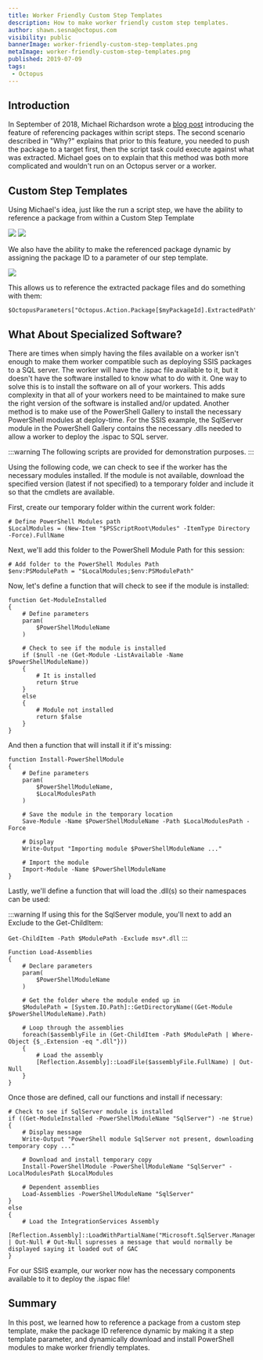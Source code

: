 ```yaml
---
title: Worker Friendly Custom Step Templates
description: How to make worker friendly custom step templates.
author: shawn.sesna@octopus.com
visibility: public
bannerImage: worker-friendly-custom-step-templates.png
metaImage: worker-friendly-custom-step-templates.png
published: 2019-07-09
tags:
 - Octopus
---
```


## Introduction

In September of 2018, Michael Richardson wrote a [blog post](https://octopus.com/blog/script-step-packages) introducing the feature of referencing packages within script steps.  The second scenario described in "Why?" explains that prior to this feature, you needed to push the package to a target first, then the script task could execute against what was extracted.  Michael goes on to explain that this method was both more complicated and wouldn't run on an Octopus server or a worker.

## Custom Step Templates

Using Michael's idea, just like the run a script step, we have the ability to reference a package from within a Custom Step Template

![](reference-a-package.png)
![](reference-a-package2.png)

We also have the ability to make the referenced package dynamic by assigning the package ID to a parameter of our step template.

![](reference-a-package-variable.png)

This allows us to reference the extracted package files and do something with them:

```PS
$OctopusParameters["Octopus.Action.Package[$myPackageId].ExtractedPath"]
```

## What About Specialized Software?

There are times when simply having the files available on a worker isn't enough to make them worker compatible such as deploying SSIS packages to a SQL server.  The worker will have the .ispac file available to it, but it doesn't have the software installed to know what to do with it.  One way to solve this is to install the software on all of your workers.  This adds complexity in that all of your workers need to be maintained to make sure the right version of the software is installed and/or updated.  Another method is to make use of the PowerShell Gallery to install the necessary PowerShell modules at deploy-time. For the SSIS example, the SqlServer module in the PowerShell Gallery contains the necessary .dlls needed to allow a worker to deploy the .ispac to SQL server.

:::warning
The following scripts are provided for demonstration purposes.
:::

Using the following code, we can check to see if the worker has the necessary modules installed.  If the module is not available, download the specified version (latest if not specified) to a temporary folder and include it so that the cmdlets are available.

First, create our temporary folder within the current work folder:

```PS
# Define PowerShell Modules path
$LocalModules = (New-Item "$PSScriptRoot\Modules" -ItemType Directory -Force).FullName
```

Next, we'll add this folder to the PowerShell Module Path for this session:

```PS
# Add folder to the PowerShell Modules Path
$env:PSModulePath = "$LocalModules;$env:PSModulePath"
```

Now, let's define a function that will check to see if the module is installed:

```PS
function Get-ModuleInstalled
{
    # Define parameters
    param(
        $PowerShellModuleName
    )

    # Check to see if the module is installed
    if ($null -ne (Get-Module -ListAvailable -Name $PowerShellModuleName))
    {
        # It is installed
        return $true
    }
    else
    {
        # Module not installed
        return $false
    }
}
```

And then a function that will install it if it's missing:

```PS
function Install-PowerShellModule
{
    # Define parameters
    param(
        $PowerShellModuleName,
        $LocalModulesPath
    )

    # Save the module in the temporary location
    Save-Module -Name $PowerShellModuleName -Path $LocalModulesPath -Force

    # Display
    Write-Output "Importing module $PowerShellModuleName ..."

    # Import the module
    Import-Module -Name $PowerShellModuleName
}
```

Lastly, we'll define a function that will load the .dll(s) so their namespaces can be used:

:::warning
If using this for the SqlServer module, you'll next to add an Exclude to the Get-ChildItem:

`Get-ChildItem -Path $ModulePath -Exclude msv*.dll`
:::

```PS
Function Load-Assemblies
{
    # Declare parameters
    param(
        $PowerShellModuleName
    )

    # Get the folder where the module ended up in
    $ModulePath = [System.IO.Path]::GetDirectoryName((Get-Module $PowerShellModuleName).Path)

    # Loop through the assemblies
    foreach($assemblyFile in (Get-ChildItem -Path $ModulePath | Where-Object {$_.Extension -eq ".dll"}))
    {
        # Load the assembly
        [Reflection.Assembly]::LoadFile($assemblyFile.FullName) | Out-Null
    }    
}
```

Once those are defined, call our functions and install if necessary:

```PS
# Check to see if SqlServer module is installed
if ((Get-ModuleInstalled -PowerShellModuleName "SqlServer") -ne $true)
{
	# Display message
    Write-Output "PowerShell module SqlServer not present, downloading temporary copy ..."

    # Download and install temporary copy
    Install-PowerShellModule -PowerShellModuleName "SqlServer" -LocalModulesPath $LocalModules

    # Dependent assemblies
    Load-Assemblies -PowerShellModuleName "SqlServer"
}
else
{
    # Load the IntegrationServices Assembly
    [Reflection.Assembly]::LoadWithPartialName("Microsoft.SqlServer.Management.IntegrationServices") | Out-Null # Out-Null supresses a message that would normally be displayed saying it loaded out of GAC
}
```
For our SSIS example, our worker now has the necessary components available to it to deploy the .ispac file!

## Summary
In this post, we learned how to reference a package from a custom step template, make the package ID reference dynamic by making it a step template parameter, and dynamically download and install PowerShell modules to make worker friendly templates.
